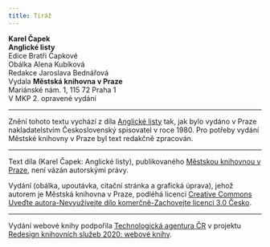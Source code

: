 ```yaml
---
title: Tiráž
---
```


**Karel Čapek**  
**Anglické listy**  
Edice Bratři Čapkové  
Obálka Alena Kubíková  
Redakce Jaroslava Bednářová  
Vydala **Městská knihovna v Praze**  
Mariánské nám. 1, 115 72 Praha 1  
V MKP 2. opravené vydání  
[^1]: Punch – tehdejší humoristický časopis. _Pozn. red._  
[^2]: Damara – pryskyřice z damaroně nebo jiných asijských stromů. _Pozn. red._  
[^3]: Svislý, kolmý; zde označení slohu z doby pozdní angl. gotiky. _Pozn. red._  
[^4]: Chrámová skladba, kantáta. _Pozn. red._  
[^5]: Eli, Eli, lama sabachtani! – parafráze posledních slov utrpení Ježíše Krista (Bože můj, proč jsi mě opustil!) _Pozn. red._  
[^6]: Wynds nebo closes (skot. dialekt) – úzké cesty k domkům ve starém Edinburghu. _Pozn. red._  
[^7]: Gleny – horské rokle, úžlabiny. _Pozn. red._  
[^8]: Terra hyberborea – podle starověké představy Země blaha. _Pozn. red._  
[^9]: Vyhlídkové otevřené autokary. _Pozn. red._  
[^10]: Z franc. clavecin – cembalo, starý klávesový hudební nástroj. _Pozn. red._  
[^11]: Smetanový vaječný krém. _Pozn. red._  
[^12]: Ostrovní. _Pozn. red._  
V MKP 1. elektronické vydání z 21. 10. 2022.

***

Znění tohoto textu vychází z díla [Anglické listy](https://search.mlp.cz/cz/titul/cestopisy/159909/) tak, jak bylo vydáno v Praze nakladatelstvím Československý spisovatel v roce 1980. Pro potřeby vydání Městské knihovny v Praze byl text redakčně zpracován.

***


Text díla (Karel Čapek: Anglické listy), publikovaného [Městskou knihovnou v Praze](https://www.mlp.cz/cz/), není vázán autorskými právy.


Vydání (obálka, upoutávka, citační stránka a grafická úprava), jehož autorem je Městská knihovna v Praze, podléhá licenci [Creative Commons Uveďte autora-Nevyužívejte dílo komerčně-Zachovejte licenci 3.0 Česko](https://creativecommons.org/licenses/by-nc-sa/3.0/cz/).

***

Vydání webové knihy podpořila [Technologická agentura ČR](https://www.tacr.cz/) v projektu [Redesign knihovních služeb 2020: webové knihy](https://starfos.tacr.cz/cs/project/TL04000391).